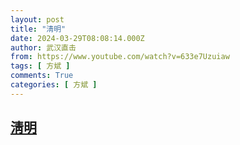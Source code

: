 ```yaml
---
layout: post
title: "淸明"
date: 2024-03-29T08:08:14.000Z
author: 武汉直击
from: https://www.youtube.com/watch?v=633e7Uzuiaw
tags: [ 方斌 ]
comments: True
categories: [ 方斌 ]
---
```

<!--1711699694000-->
[淸明](https://www.youtube.com/watch?v=633e7Uzuiaw)
------

<div>

</div>
